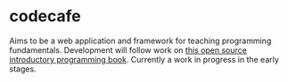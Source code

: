 # codecafe
Aims to be a web application and framework for teaching programming fundamentals. Development will follow work on [this open source introductory programming book](https://github.com/jmorwick/cs1-java-book). Currently a work in progress in the early stages. 
